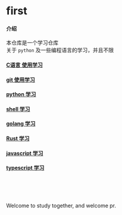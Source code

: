 # first

#### 介绍

本仓库是一个学习仓库  
关于 `python` 及一些编程语言的学习，并且不限

#### [C语言 使用学习](C/Readme.md)

#### [git 使用学习](git/Readme.md)

#### [python 学习](python/Readme.md)

#### [shell 学习](shell/Readme.md)

#### [golang 学习](golang/Readme.md)

#### [Rust 学习](rust/Readme.md)

#### [javascript 学习](javascript/Readme.md)

#### [typescript 学习](typescript/Readme.md)

<br />
<br />
<br />

Welcome to study together, and welcome pr.

<br />
<br />
<br />

